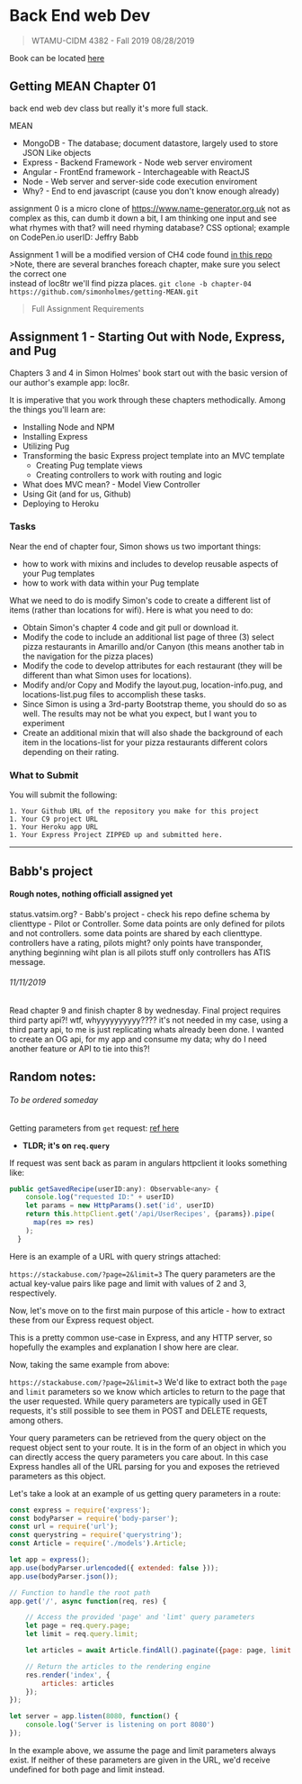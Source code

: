 # Back End web Dev
> WTAMU-CIDM 4382 - Fall 2019
> 08/28/2019

Book can be located [here](https://livebook.manning.com/book/getting-mean-with-mongo-express-angular-and-node/chapter-1)

## Getting MEAN Chapter 01

back end web dev class but really it's more full stack. 

MEAN
* MongoDB - The database; document datastore, largely used to store JSON Like objects
* Express - Backend Framework - Node web server enviroment 
* Angular - FrontEnd framework - Interchageable with ReactJS
* Node - Web server and server-side code execution enviroment
* Why? - End to end javascript (cause you don't know enough already)

assignment 0 is a micro clone of https://www.name-generator.org.uk
     not as complex as this, can dumb it down a bit, I am thinking one input and see what rhymes with that? will need
     rhyming database? CSS optional; example on CodePen.io userID: Jeffry Babb

Assignment 1 will be a modified version of CH4 code found [in this repo](https://github.com/simonholmes/getting-MEAN.git) >Note, there are several branches foreach chapter, make sure you select the correct one  
instead of loc8tr we'll find pizza places.
`git clone -b chapter-04 https://github.com/simonholmes/getting-MEAN.git`  

>Full Assignment Requirements  
## Assignment 1 - Starting Out with Node, Express, and Pug

Chapters 3 and 4 in Simon Holmes' book start out with the basic version of our author's example app: loc8r.

It is imperative that you work through these chapters methodically.  Among the things you'll learn are:

* Installing Node and NPM
* Installing Express
* Utilizing Pug
* Transforming the basic Express project template into an MVC template
     * Creating Pug template views
     * Creating controllers to work with routing and logic
* What does MVC mean? - Model View Controller
* Using Git (and for us, Github)
* Deploying to Heroku

### Tasks

Near the end of chapter four, Simon shows us two important things:

* how to work with mixins and includes to develop reusable aspects of your Pug templates
* how to work with data within your Pug template

What we need to do is modify Simon's code to create a different list of items (rather than locations for wifi).  Here is what you need to do:

* Obtain Simon's chapter 4 code and git pull or download it.
* Modify the code to include an additional list page of three (3) select pizza restaurants in Amarillo and/or Canyon (this means another tab in the navigation for the pizza places)
* Modify the code to develop attributes for each restaurant (they will be different than what Simon uses for locations).
* Modify and/or Copy and Modify the layout.pug, location-info.pug, and locations-list.pug files to accomplish these tasks.
* Since Simon is using a 3rd-party Bootstrap theme, you should do so as well.  The results may not be what you expect, but I want you to experiment
* Create an additional mixin that will also shade the background of each item in the locations-list for your pizza restaurants different colors depending on their rating.

### What to Submit

You will submit the following:

    1. Your Github URL of the repository you make for this project
    1. Your C9 project URL
    1. Your Heroku app URL
    1. Your Express Project ZIPPED up and submitted here.

---
## Babb's project
#### Rough notes, nothing officiall assigned yet
status.vatsim.org? - Babb's project - check his repo
define schema by clienttype - Pilot or Controller. 
Some data points are only defined for pilots and not controllers. 
some data points are shared by each clienttype. 
controllers have a rating, pilots might? 
only points have transponder, 
anything beginning wiht plan is all pilots stuff
only controllers has ATIS message. 

###### 11/11/2019

Read chapter 9 and finish chapter 8 by wednesday. 
Final project requires third party api?! wtf, whyyyyyyyyyy???? it's not needed in my case, using a third party api, to me is just replicating whats already been done. 
I wanted to create an OG api, for my app and consume my data; why do I need another feature or API to tie into this?!  

## Random notes:
###### To be ordered someday 

Getting parameters from `get` request: 
[ref here](https://stackabuse.com/get-query-strings-and-parameters-in-express-js/)
- **TLDR; it's on `req.query`**   

If request was sent back as param in angulars httpclient it looks something like:  
```javascript
public getSavedRecipe(userID:any): Observable<any> {
    console.log("requested ID:" + userID)
    let params = new HttpParams().set('id', userID)
    return this.httpClient.get('/api/UserRecipes', {params}).pipe(
      map(res => res)
    );
  } 
```
Here is an example of a URL with query strings attached:

`https://stackabuse.com/?page=2&limit=3`
The query parameters are the actual key-value pairs like page and limit with values of 2 and 3, respectively.

Now, let's move on to the first main purpose of this article - how to extract these from our Express request object.

This is a pretty common use-case in Express, and any HTTP server, so hopefully the examples and explanation I show here are clear.

Now, taking the same example from above:

`https://stackabuse.com/?page=2&limit=3`
We'd like to extract both the `page` and `limit` parameters so we know which articles to return to the page that the user requested. While query parameters are typically used in GET requests, it's still possible to see them in POST and DELETE requests, among others.

Your query parameters can be retrieved from the query object on the request object sent to your route. It is in the form of an object in which you can directly access the query parameters you care about. In this case Express handles all of the URL parsing for you and exposes the retrieved parameters as this object.

Let's take a look at an example of us getting query parameters in a route:
```javascript
const express = require('express');
const bodyParser = require('body-parser');
const url = require('url');
const querystring = require('querystring');
const Article = require('./models').Article;

let app = express();
app.use(bodyParser.urlencoded({ extended: false }));
app.use(bodyParser.json());

// Function to handle the root path
app.get('/', async function(req, res) {

    // Access the provided 'page' and 'limt' query parameters
    let page = req.query.page;
    let limit = req.query.limit;

    let articles = await Article.findAll().paginate({page: page, limit: limit}).exec();

    // Return the articles to the rendering engine
    res.render('index', {
        articles: articles
    });
});

let server = app.listen(8080, function() {
    console.log('Server is listening on port 8080')
});
```
In the example above, we assume the page and limit parameters always exist. If neither of these parameters are given in the URL, we'd receive undefined for both page and limit instead.
